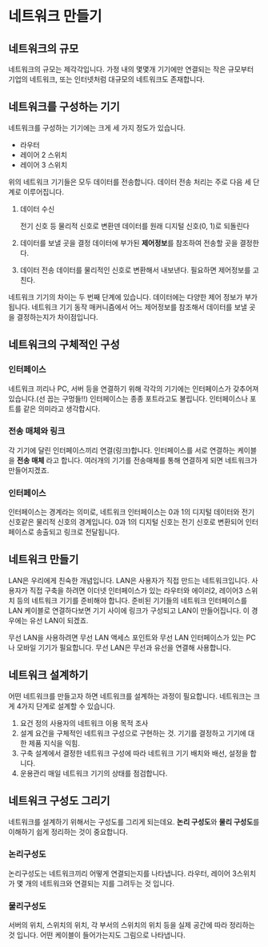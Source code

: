 # 네트워크 만들기

## 네트워크의 규모
네트워크의 규모는 제각각입니다. 가정 내의 몇몇개 기기에만 연결되는 작은 규모부터 기업의 네트워크, 또는 인터넷처럼 대규모의 네트워크도 존재합니다. 

## 네트워크를 구성하는 기기
네트워크를 구성하는 기기에는 크게 세 가지 정도가 있습니다. 
- 라우터 
- 레이어 2 스위치
- 레이어 3 스위치

위의 네트워크 기기들은 모두 데이터를 전송합니다. 데이터 전송 처리는 주로 다음 세 단계로 이루어집니다. 

1. 데이터 수신

    전기 신호 등 물리적 신호로 변환덴 데이터를 원래 디지털 신호(0, 1)로 되돌린다

2. 데이터를 보낼 곳을 결정
    데이터에 부가된 **제어정보**를 참조하여 전송할 곳을 결정한다.

3. 데이터 전송
    데이터를 물리적인 신호로 변환해서 내보낸다. 필요하면 제어정보를 고친다.

네트워크 기기의 차이는 두 번째 단계에 있습니다. 데이터에는 다양한 제어 정보가 부가됩니다. 네트워크 기기 동작 매커니즘에서 어느 제어정보를 참조해서 데이터를 보낼 곳을 결정하는지가 차이점입니다. 

## 네트워크의 구체적인 구성
### 인터페이스 
네트워크 끼리나 PC, 서버 등을 연결하기 위해 각각의 기기에는 인터페이스가 갖추어져 있습니다.(선 꼽는 구멍들!!) 인터페이스는 종종 포트라고도 불립니다. 인터페이스나 포트를 같은 의미라고 생각합시다. 

### 전송 매체와 링크
각 기기에 달린 인터페이스끼리 연결(링크)합니다. 인터페이스를 서로 연결하는 케이블을 **전송 매체** 라고 합니다. 여러개의 기기를 전송매체를 통해 연결하게 되면 네트워크가 만들어지겠죠. 

### 인터페이스
인터페이스는 경계라는 의미로, 네트워크 인터페이스는 0과 1의 디지털 데이터와 전기 신호같은 물리적 신호의 경계입니다. 0과 1의 디지털 신호는 전기 신호로 변환되어 인터페이스로 송출되고 링크로 전달됩니다. 

## 네트워크 만들기 
LAN은 우리에게 친숙한 개념입니다. LAN은 사용자가 직접 만드는 네트워크입니다. 사용자가 직접 구축을 하려면 이더넷 인터페이스가 있는 라우터와 에이러2, 레이어3 스위치 등의 네트워크 기기를 준비해야 합니다. 
준비된 기기들의 네트워크 인터페이스를 LAN 케이블로 연결하다보면 기기 사이에 링크가 구성되고 LAN이 만들어집니다. 이 경우에는 유선 LAN이 되겠죠. 

무선 LAN을 사용하려면 무선 LAN 액세스 포인트와 무선 LAN 인터페이스가 있는 PC나 모바일 기기가 필요합니다. 무선 LAN은 무선과 유선을 연결해 사용합니다. 

## 네트워크 설계하기
어떤 네트워크를 만들고자 하면 네트워크를 설계하는 과정이 필요합니다. 네트워크는 크게 4가지 단계로 설계할 수 있습니다.

1. 요건 정의
    사용자의 네트워크 이용 목적 조사
2. 설계
    요건을 구체적인 네트워크 구성으로 구현하는 것. 기기를 결정하고 기기에 대한 제품 지식을 익힘.
3. 구축
    설계에서 결정한 네트워크 구성에 따라 네트워크 기기 배치와 배선, 설정을 합니다. 
4. 운용관리
    매일 네트워크 기기의 상태를 점검합니다. 

## 네트워크 구성도 그리기
네트워크를 설계하기 위해서는 구성도를 그리게 되는데요. **논리 구성도**와 **물리 구성도**를 이해하기 쉽게 정리하는 것이 중요합니다. 

### 논리구성도
논리구성도는 네트워크끼리 어떻게 연결되는지를 나타냅니다. 라우터, 레이어 3스위치가 몇 개의 네트워크와 연결되는 지를 그려두는 것 입니다. 

### 물리구성도
서버의 위치, 스위치의 위치, 각 부서의 스위치의 위치 등을 실제 공간에 따라 정리하는 것 입니다. 어떤 케이블이 들어가는지도 그림으로 나타냅니다. 
